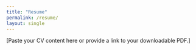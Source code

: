 ```yaml
---
title: "Resume"
permalink: /resume/
layout: single
---
```

[Paste your CV content here or provide a link to your downloadable PDF.]
